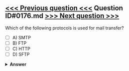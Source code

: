 [<<< Previous question <<<](0175.md)   Question ID#0176.md   [>>> Next question >>>](0177.md)
---

Which of the following protocols is used for mail transfer?

- [ ] A) SMTP
- [ ] B) FTP
- [ ] C) HTTP
- [ ] D) SFTP

<details><summary><b>Answer</b></summary>
<p>
  Answer: <strong>A</strong>
</p>
</details>
